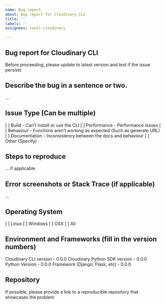 ```yaml
---
name: Bug report
about: Bug report for Cloudinary CLI
title: ''
labels: ''
assignees: const-cloudinary

---
```


## Bug report for Cloudinary CLI
Before proceeding, please update to latest version and test if the issue persists

## Describe the bug in a sentence or two.
…

## Issue Type (Can be multiple)
[ ] Build - Can’t install or use the CLI
[ ] Performance - Performance issues
[ ] Behaviour - Functions aren’t working as expected (Such as generate URL)
[ ] Documentation - Inconsistency between the docs and behaviour
[ ] Other (Specify)

## Steps to reproduce
… if applicable

## Error screenshots or Stack Trace (if applicable)
…

## Operating System
[ ] Linux
[ ] Windows
[ ] OSX
[ ] All

## Environment and Frameworks (fill in the version numbers)
Cloudinary CLI version - 0.0.0
Cloudinary Python SDK version - 0.0.0
Python Version - 0.0.0 
Framework (Django, Flask, etc) - 0.0.0

## Repository
If possible, please provide a link to a reproducible repository that showcases the problem
